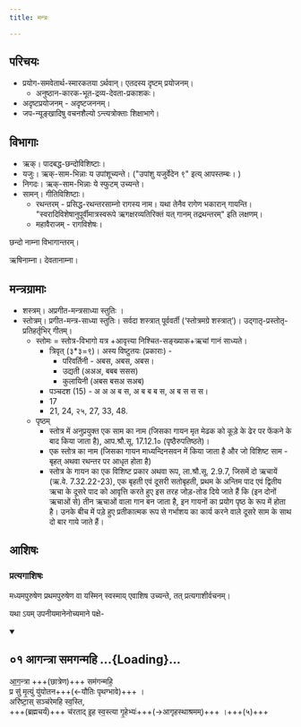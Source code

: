 ```yaml
---
title: मन्त्रः

---
```

## परिचयः
- प्रयोग-समवेतार्थ-स्मारकतया ऽर्थवान्। एतदस्य दृष्टम् प्रयोजनम्।
  - अनुष्ठान-कारक-भूत-द्रव्य-देवता-प्रकाशकः।
- अदृष्टप्रयोजनम् - अदृष्टजननम्।
- जप-न्यूङ्खादिषु वचनशैल्यो ऽन्त्यत्रोक्ताः शिक्षाभागे।

## विभागाः
- ऋक्। पादबद्ध-छन्दोविशिष्टाः।
- यजुः। ऋक्-साम-भिन्नाः य उपांशूच्यन्ते। ("उपांशु यजुर्वेदेन ९" इत्य् आपस्तम्बः। )
- निगदः। ऋक्-साम-भिन्नाः ये स्फुटम् उच्यन्ते।
- सामन्। गीतिविशिष्टाः।
  - रथन्तरम् - प्रसिद्ध-रथन्तरसाम्नो रागस्य नाम। यथा तेनैव रागेण भकारान् गायन्ति। "स्वरादिविशेषानुपूर्वीमात्रस्वरूपे ऋगक्षरव्यतिरिक्तं यत् गानम् तद्रथन्तरम्" इति लक्षणम्। 
  - महावैराजम् - रागविशेषः।

छन्दो नाम्ना विभागान्तरम्।

ऋषिनाम्ना। देवतानाम्ना।

## मन्त्रग्रामाः
- शस्त्रम्। अप्रगीत-मन्त्रसाध्या स्तुतिः ।
- स्तोत्रम्। प्रगीत-मन्त्र-साध्या स्तुतिः। सर्वदा शस्त्रात् पूर्ववर्ती (‘स्तोत्रमग्रे शस्त्रात्’)। उद्गातृ-प्रस्तोतृ-प्रतिहर्तृभिर् गीतम्।
  - स्तोमः = स्तोत्र-विभागो यत्र +आवृत्त्या निश्चित-सङ्ख्याक+ऋचां गानं साध्यते।
    - त्रिवृत् (३*३=९)। अस्य विष्टुतयः (प्रकाराः) - 
      - परिवर्तिनी - अबस, अबस, अबस।
      - उद्यती (अअअ, बबब ससस)
      - कुलायिनी (अबस बसअ सअब)
    - पञ्चदश (15) - अ अ अ ब स, अ ब ब ब स, अ ब स स स। 
    - 17
    - 21, 24, २५, 27, 33, 48.
  - पृष्ठम् 
    - स्तोत्र में अनुप्रयुक्त एक साम का नाम (जिसका गायन मृत मेढक को कूड़े के ढेर पर फेंकने के बाद किया जाता है), आप.श्रौ.सू. 17.12.1० (पृष्ठैरुपतिष्ठते)।
    - एक स्तोत्र का नाम (जिसका गायन माध्यन्दिनसवन में किया जाता है और जो विशिष्ट साम - बृहत् अथवा रथन्तर पर आधृत होता है)
    - स्तोत्र के गायन का एक विशिष्ट प्रकार अथवा रूप, ला.श्रौ.सू. 2.9.7, जिसमें दो ऋचायें (ऋ.वे. 7.32.22-23), एक बृहती एवं दूसरी सतोबृहती, प्रथम के अन्तिम पाद एवं द्वितीय ऋचा के दूसरे पाद को आवृत्ति करते हुए इस तरह जोड़-तोड दिये जाते हैं कि (इन दोनों ऋचाओं से) तीन ऋचाओं वाला गान बन जाता है, इन गायनों का प्रयोग पृष्ठ के रूप में होता है। उनके बीच में पड़े हुए प्रतीकात्मक रूप से गर्भाशय का कार्य करने वाले दूसरे साम के साथ दो बार गाये जाते हैं।

## आशिषः
### प्रत्यगाशिषः
मध्यमपुरुषेण प्रथमपुरुषेण वा यस्मिन् स्वस्माय् एवाशिष उच्यन्ते, तत् प्रत्यगाशीर्वचनम्।

यथा ऽयम् उपनीयमानेनोच्यमाने पक्षे- 

<div class="js_include" includetitle="true" newlevelforh1="2" unfilled url="/vedAH_yajuH/taittirIyam/sUtram/ApastambaH/gRhyam/ekAgnikANDam/vishvAsa-prastutiH/2_03/01_AgantrA_samaganmahi.md">
<details open><summary><h2>०१ आगन्त्रा समगन्महि ...{Loading}...</h2></summary>



आ॒ग॒न्त्रा +++(छात्रेण)+++ सम॑गन्महि॒  
प्र सु॑ मृ॒त्युं यु॑योतन+++(←यौतिः पृथग्भावे)+++ ।  
अरि॑ष्टा॒स् सञ्च॑रेमहि स्व॒स्ति,  
+++(ब्रह्मचर्यं)+++ च॑रताद् इ॒ह स्व॒स्त्या गृ॒हेभ्यः॑+++(→आगृहस्थाश्रमम्)+++ ।+++(५)+++  

</details>
</div> 